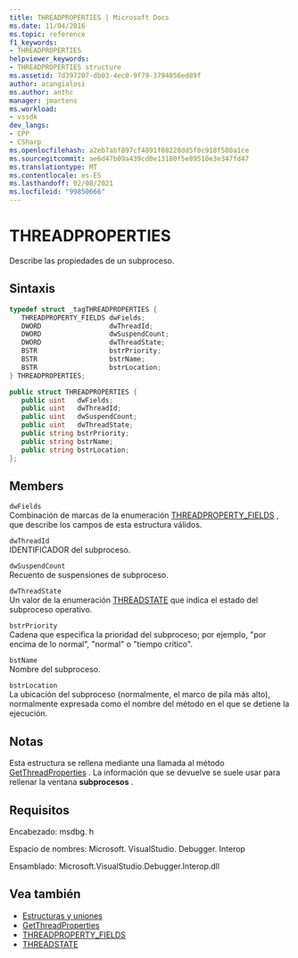 ```yaml
---
title: THREADPROPERTIES | Microsoft Docs
ms.date: 11/04/2016
ms.topic: reference
f1_keywords:
- THREADPROPERTIES
helpviewer_keywords:
- THREADPROPERTIES structure
ms.assetid: 7d397207-db03-4ec0-9f79-3794056ed89f
author: acangialosi
ms.author: anthc
manager: jmartens
ms.workload:
- vssdk
dev_langs:
- CPP
- CSharp
ms.openlocfilehash: a2eb7abf897cf4891f08228dd5f0c918f580a1ce
ms.sourcegitcommit: ae6d47b09a439cd0e13180f5e89510e3e347fd47
ms.translationtype: MT
ms.contentlocale: es-ES
ms.lasthandoff: 02/08/2021
ms.locfileid: "99850666"
---
```

# <a name="threadproperties"></a>THREADPROPERTIES
Describe las propiedades de un subproceso.

## <a name="syntax"></a>Sintaxis

```cpp
typedef struct _tagTHREADPROPERTIES { 
   THREADPROPERTY_FIELDS dwFields;
   DWORD                 dwThreadId;
   DWORD                 dwSuspendCount;
   DWORD                 dwThreadState;
   BSTR                  bstrPriority;
   BSTR                  bstrName;
   BSTR                  bstrLocation;
} THREADPROPERTIES;
```

```csharp
public struct THREADPROPERTIES { 
   public uint   dwFields;
   public uint   dwThreadId;
   public uint   dwSuspendCount;
   public uint   dwThreadState;
   public string bstrPriority;
   public string bstrName;
   public string bstrLocation;
};
```

## <a name="members"></a>Members
 `dwFields`\
 Combinación de marcas de la enumeración [THREADPROPERTY_FIELDS](../../../extensibility/debugger/reference/threadproperty-fields.md) , que describe los campos de esta estructura válidos.

 `dwThreadId`\
 IDENTIFICADOR del subproceso.

 `dwSuspendCount`\
 Recuento de suspensiones de subproceso.

 `dwThreadState`\
 Un valor de la enumeración [THREADSTATE](../../../extensibility/debugger/reference/threadstate.md) que indica el estado del subproceso operativo.

 `bstrPriority`\
 Cadena que especifica la prioridad del subproceso; por ejemplo, "por encima de lo normal", "normal" o "tiempo crítico".

 `bstName`\
 Nombre del subproceso.

 `bstrLocation`\
 La ubicación del subproceso (normalmente, el marco de pila más alto), normalmente expresada como el nombre del método en el que se detiene la ejecución.

## <a name="remarks"></a>Notas
 Esta estructura se rellena mediante una llamada al método [GetThreadProperties](../../../extensibility/debugger/reference/idebugthread2-getthreadproperties.md) . La información que se devuelve se suele usar para rellenar la ventana **subprocesos** .

## <a name="requirements"></a>Requisitos
 Encabezado: msdbg. h

 Espacio de nombres: Microsoft. VisualStudio. Debugger. Interop

 Ensamblado: Microsoft.VisualStudio.Debugger.Interop.dll

## <a name="see-also"></a>Vea también
- [Estructuras y uniones](../../../extensibility/debugger/reference/structures-and-unions.md)
- [GetThreadProperties](../../../extensibility/debugger/reference/idebugthread2-getthreadproperties.md)
- [THREADPROPERTY_FIELDS](../../../extensibility/debugger/reference/threadproperty-fields.md)
- [THREADSTATE](../../../extensibility/debugger/reference/threadstate.md)
